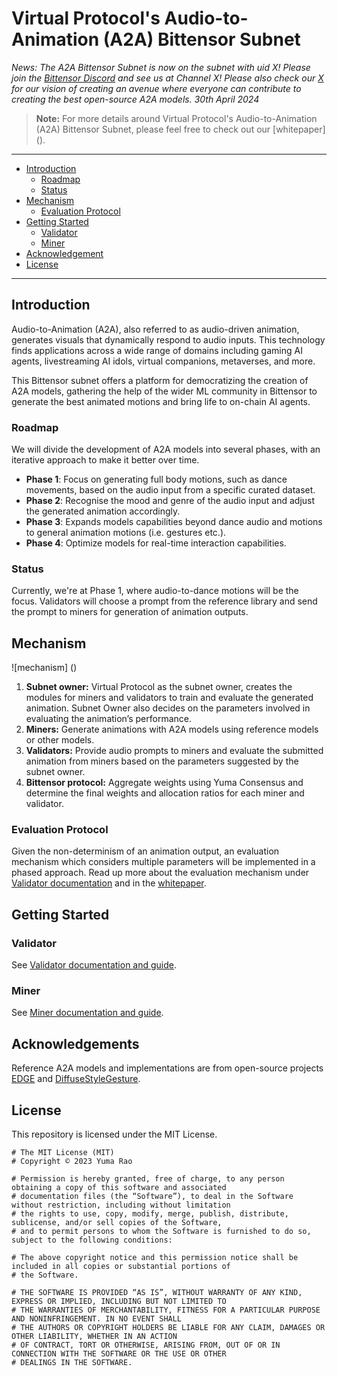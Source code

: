 # Virtual Protocol's Audio-to-Animation (A2A) Bittensor Subnet

*News: The A2A Bittensor Subnet is now on the subnet with uid X! Please join the [Bittensor Discord](https://discord.gg/RXST8svz) and see us at Channel X! Please also check our [X]() for our vision of creating an avenue where everyone can contribute to creating the best open-source A2A models.  30th April 2024*

> **Note:** For more details around Virtual Protocol's Audio-to-Animation (A2A) Bittensor Subnet, please feel free to check out our [whitepaper] ().

---
- [Introduction](#introduction)
  - [Roadmap](#roadmap)
  - [Status](#status)
- [Mechanism](#mechanism)
  - [Evaluation Protocol](#evaluationprotocol)  
- [Getting Started](#gettingstarted)
  - [Validator](#validator)
  - [Miner](#miner)
- [Acknowledgement](#acknowledgement)
- [License](#license)
---

## Introduction
Audio-to-Animation (A2A), also referred to as audio-driven animation, generates visuals that dynamically respond to audio inputs. This technology finds applications across a wide range of domains including gaming AI agents, livestreaming AI idols, virtual companions, metaverses, and more.

This Bittensor subnet offers a platform for democratizing the creation of A2A models, gathering the help of the wider ML community in Bittensor to generate the best animated motions and bring life to on-chain AI agents.

### Roadmap
We will divide the development of A2A models into several phases, with an iterative approach to make it better over time.

- **Phase 1**: Focus on generating full body motions, such as dance movements, based on the audio input from a specific curated dataset.
- **Phase 2**: Recognise the mood and genre of the audio input and adjust the generated animation accordingly.
- **Phase 3**: Expands models capabilities beyond dance audio and motions to general animation motions (i.e. gestures etc.).
- **Phase 4**: Optimize models for real-time interaction capabilities.

### Status
Currently, we're at Phase 1, where audio-to-dance motions will be the focus. Validators will choose a prompt from the reference library and send the prompt to miners for generation of animation outputs.

## Mechanism
![mechanism] ()
1. **Subnet owner:** Virtual Protocol as the subnet owner, creates the modules for miners and validators to train and evaluate the generated animation. Subnet Owner also decides on the parameters involved in evaluating the animation’s performance. 
2. **Miners:** Generate animations with A2A models using reference models or other models.
3. **Validators:** Provide audio prompts to miners and evaluate the submitted animation from miners based on the parameters suggested by the subnet owner. 
4. **Bittensor protocol:** Aggregate weights using Yuma Consensus and determine the final weights and allocation ratios for each miner and validator.

### Evaluation Protocol
Given the non-determinism of an animation output, an evaluation mechanism which considers multiple parameters will be implemented in a phased approach. Read up more about the evaluation mechanism under [Validator documentation](./docs/validator.md) and in the [whitepaper](). 

## Getting Started

### Validator
See [Validator documentation and guide](./docs/validator.md).

### Miner
See [Miner documentation and guide](./docs/miner.md).

## Acknowledgements
Reference A2A models and implementations are from open-source projects [EDGE](https://github.com/Stanford-TML/EDGE/tree/main) and [DiffuseStyleGesture](https://github.com/YoungSeng/DiffuseStyleGesture).

## License
This repository is licensed under the MIT License.
```text
# The MIT License (MIT)
# Copyright © 2023 Yuma Rao

# Permission is hereby granted, free of charge, to any person obtaining a copy of this software and associated
# documentation files (the “Software”), to deal in the Software without restriction, including without limitation
# the rights to use, copy, modify, merge, publish, distribute, sublicense, and/or sell copies of the Software,
# and to permit persons to whom the Software is furnished to do so, subject to the following conditions:

# The above copyright notice and this permission notice shall be included in all copies or substantial portions of
# the Software.

# THE SOFTWARE IS PROVIDED “AS IS”, WITHOUT WARRANTY OF ANY KIND, EXPRESS OR IMPLIED, INCLUDING BUT NOT LIMITED TO
# THE WARRANTIES OF MERCHANTABILITY, FITNESS FOR A PARTICULAR PURPOSE AND NONINFRINGEMENT. IN NO EVENT SHALL
# THE AUTHORS OR COPYRIGHT HOLDERS BE LIABLE FOR ANY CLAIM, DAMAGES OR OTHER LIABILITY, WHETHER IN AN ACTION
# OF CONTRACT, TORT OR OTHERWISE, ARISING FROM, OUT OF OR IN CONNECTION WITH THE SOFTWARE OR THE USE OR OTHER
# DEALINGS IN THE SOFTWARE.
```
